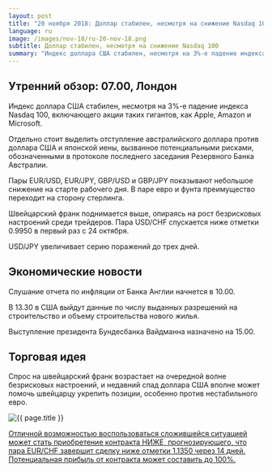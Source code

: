 ```yaml
---
layout: post
title: "20 ноября 2018: Доллар стабилен, несмотря на снижение Nasdaq 100"
language: ru
image: /images/nov-18/ru-20-nov-18.png
subtitle: Доллар стабилен, несмотря на снижение Nasdaq 100
summary: "Индекс доллара США стабилен, несмотря на 3%-е падение индекса Nasdaq 100, включающего акции таких гигантов, как Apple, Amazon и Microsoft"
---
```

## Утренний обзор: 07.00, Лондон
 
Индекс доллара США стабилен, несмотря на 3%-е падение индекса Nasdaq 100, включающего акции таких гигантов, как Apple, Amazon и Microsoft.

Отдельно стоит выделить отступление австралийского доллара против доллара США и японской иены, вызванное потенциальными рисками, обозначенными в протоколе последнего заседания Резервного Банка Австралии. 

Пары EUR/USD, EUR/JPY, GBP/USD и GBP/JPY показывают небольшое снижение на старте рабочего дня. В паре евро и фунта преимущество переходит на сторону стерлинга.

Швейцарский франк поднимается выше, опираясь на рост безрисковых настроений среди трейдеров. Пара USD/CHF спускается ниже отметки 0.9950 в первый раз с 24 октября.

USD/JPY увеличивает серию поражений до трех дней.
 
## Экономические новости
 
Слушание отчета по инфляции от Банка Англии начнется в 10.00.

В 13.30 в США выйдут данные по числу выданных разрешений на строительство и объему строительства нового жилья.

Выступление президента Бундесбанка Вайдманна назначено на 15.00.

## Торговая идея
 
Спрос на швейцарский франк возрастает на очередной волне безрисковых настроений, и недавний спад доллара США вполне может помочь швейцарцу укрепить позиции, особенно против нестабильного евро.

<img src="{{ site.url }}/images/nov-18/ru-20-nov-18.png" alt="{{ page.title }}"  title="{{ page.title }}">

<a href="%LINK%%?currency=USD&market=forex&underlying=frxEURCHF&formname=higherlower&duration_amount=14&duration_units=d&amount=10&amount_type=stake&expiry_type=duration&barrier=1.1350" target="_blank">Отличной возможностью воспользоваться сложившейся ситуацией может стать приобретение контракта НИЖЕ, прогнозирующего, что пара EUR/CHF завершит сделку ниже отметки 1.1350 через 14 дней. Потенциальная прибыль от контракта может составить до 100%.</a>

